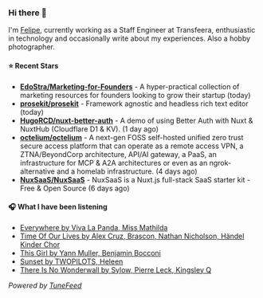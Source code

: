 ### Hi there 👋

I'm [Felipe](https://felipevm.com), currently working as a Staff Engineer at Transfeera, enthusiastic in technology and occasionally write about my experiences. Also a hobby photographer.

#### ⭐ Recent Stars
- **[EdoStra/Marketing-for-Founders](https://github.com/EdoStra/Marketing-for-Founders)** - A hyper-practical collection of marketing resources for founders looking to grow their startup (today)
- **[prosekit/prosekit](https://github.com/prosekit/prosekit)** - Framework agnostic and headless rich text editor  (today)
- **[HugoRCD/nuxt-better-auth](https://github.com/HugoRCD/nuxt-better-auth)** - A demo of using Better Auth with Nuxt &amp; NuxtHub (Cloudflare D1 &amp; KV). (1 day ago)
- **[octelium/octelium](https://github.com/octelium/octelium)** - A next-gen FOSS self-hosted unified zero trust secure access platform that can operate as a remote access VPN, a ZTNA/BeyondCorp architecture, API/AI gateway, a PaaS, an infrastructure for MCP &amp; A2A architectures or even as an ngrok-alternative and a homelab infrastructure. (4 days ago)
- **[NuxSaaS/NuxSaaS](https://github.com/NuxSaaS/NuxSaaS)** - NuxSaaS is a Nuxt.js full-stack SaaS starter kit - Free &amp; Open Source (6 days ago)

#### 🎧 What I have been listening
- [Everywhere by Viva La Panda, Miss Mathilda](https://open.spotify.com/track/0K4Gno8SmZMEbFVg7d3jiK)
- [Time Of Our Lives by Alex Cruz, Brascon, Nathan Nicholson, Händel Kinder Chor](https://open.spotify.com/track/1p5SwXrxWw3G5edGCIJqtL)
- [This Girl by Yann Muller, Benjamin Bocconi](https://open.spotify.com/track/0hc3w4JuOHGHC5WtYeXn1v)
- [Sunset by TWOPILOTS, Heleen](https://open.spotify.com/track/5DpNSz643RNngHsWSDllkZ)
- [There Is No Wonderwall by Sylow, Pierre Leck, Kingsley Q](https://open.spotify.com/track/6oDYIYQKJZqOSm3Xwd2cBC)

_Powered by [TuneFeed](https://tunefeed.app?ref=github.com)_

